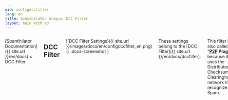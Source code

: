 ```yaml
---
uid: configdccfilter
lang: en
title: Spamihilator &raquo; DCC Filter
layout: main_with_ad
---
```


<div class="row">
<div class="twelve columns" markdown="1">

[Spamihilator Documentation]({{ site.url }}/en/docs) &laquo; DCC Filter

## DCC Filter

![DCC Filter Settings]({{ site.url }}/images/docs/en/configdccfilter_en.png)
{: .docs-screenshot }

These settings belong to the [DCC Filter]({{ site.url }}/en/docs/dccfilter).

This filter is also called "**<abbr title="Peer to Peer">P2P</abbr> Plugin**", because it uses the Distributed Checksum Clearinghouse network to recognize Spam.

The plugin sends a secure checksum of every incoming mail to the network and receives the number of users who also sent the same checksum. Because of that, it is able to recognize unsolicited bulk mail.

The plugin uses an intelligent way to create fuzzy checksums. This increases the spam recognition rate.

You can add new servers by clicking on the "**Add**" button. A complete list of all available DCC servers can be found at the following website:

[http://www.rhyolite.com/anti-spam/dcc](http://www.rhyolite.com/anti-spam/dcc)

Of course, you can remove certain items from the list, too. Just click on them and press the "**Delete**" button.

By pressing "**Edit...**" you can change an item.

</div>
</div>

